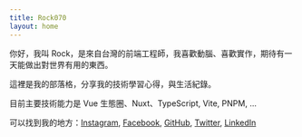 ```yaml
---
title: Rock070
layout: home
---
```


你好，我叫 Rock，是來自台灣的前端工程師，我喜歡動腦、喜歡實作，期待有一天能做出對世界有用的東西。

這裡是我的部落格，分享我的技術學習心得，與生活紀錄。

目前主要技術能力是 Vue 生態圈、Nuxt、TypeScript, Vite, PNPM, ...

可以找到我的地方：[Instagram](https://www.instagram.com/___maochi/), [Facebook](https://www.facebook.com/profile.php?id=100001480312667), [GitHub](https://github.com/Rock070), [Twitter](https://twitter.com/Rock070000), [LinkedIn](https://www.linkedin.com/in/%E7%8E%8B%E8%8C%82%E5%B7%B1/)
